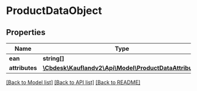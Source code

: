 # ProductDataObject

## Properties
Name | Type | Description | Notes
------------ | ------------- | ------------- | -------------
**ean** | **string[]** |  | 
**attributes** | [**\Cbdesk\Kauflandv2\Api\Model\ProductDataAttributes**](ProductDataAttributes.md) |  | 

[[Back to Model list]](../../README.md#documentation-for-models) [[Back to API list]](../../README.md#documentation-for-api-endpoints) [[Back to README]](../../README.md)


